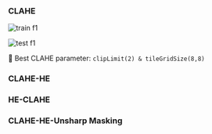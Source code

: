 ### CLAHE
![train f1](https://github.com/user-attachments/assets/614be174-37fe-4032-8a5f-5ba4a52f1ad3)

![test f1](https://github.com/user-attachments/assets/b5981b66-54a8-4788-8f83-2a6679ce89e4)

📌 Best CLAHE parameter: `clipLimit(2) & tileGridSize(8,8)`

### CLAHE-HE

### HE-CLAHE

### CLAHE-HE-Unsharp Masking
